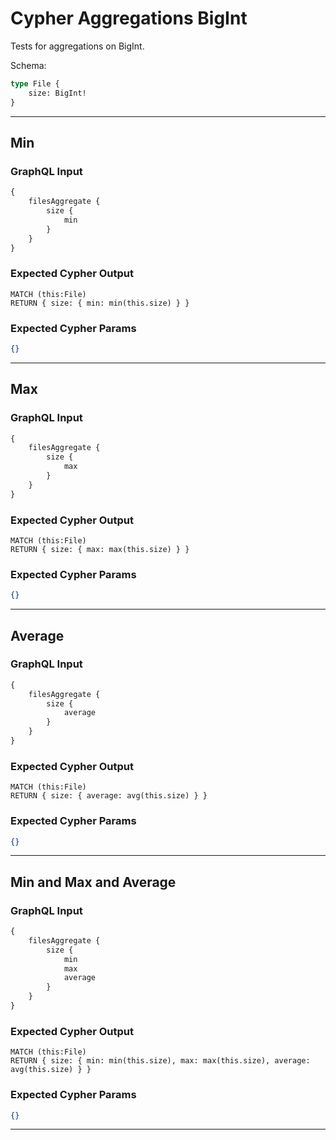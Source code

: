 # Cypher Aggregations BigInt

Tests for aggregations on BigInt.

Schema:

```graphql
type File {
    size: BigInt!
}
```

---

## Min

### GraphQL Input

```graphql
{
    filesAggregate {
        size {
            min
        }
    }
}
```

### Expected Cypher Output

```cypher
MATCH (this:File)
RETURN { size: { min: min(this.size) } }
```

### Expected Cypher Params

```json
{}
```

---

## Max

### GraphQL Input

```graphql
{
    filesAggregate {
        size {
            max
        }
    }
}
```

### Expected Cypher Output

```cypher
MATCH (this:File)
RETURN { size: { max: max(this.size) } }
```

### Expected Cypher Params

```json
{}
```

---

## Average

### GraphQL Input

```graphql
{
    filesAggregate {
        size {
            average
        }
    }
}
```

### Expected Cypher Output

```cypher
MATCH (this:File)
RETURN { size: { average: avg(this.size) } }
```

### Expected Cypher Params

```json
{}
```

---

## Min and Max and Average

### GraphQL Input

```graphql
{
    filesAggregate {
        size {
            min
            max
            average
        }
    }
}
```

### Expected Cypher Output

```cypher
MATCH (this:File)
RETURN { size: { min: min(this.size), max: max(this.size), average: avg(this.size) } }
```

### Expected Cypher Params

```json
{}
```

---
